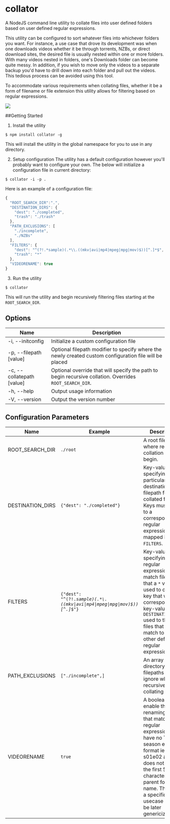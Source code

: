 # collator
A NodeJS command line utility to collate files into user defined folders based on user defined regular expressions.

This utility can be configured to sort whatever files into whichever folders you want.  For instance, a use case that drove its development was when one downloads videos whether it be through torrents, NZBs, or direct download sites, the desired file is usually nested within one or more folders.  With many videos nested in folders, one's Downloads folder can become quite messy.  In addition, if you wish to move only the videos to a separate backup you'd have to drill down into each folder and pull out the videos.  This tedious process can be avoided using this tool.

To accommodate various requirements when collating files, whether it be a form of filename or file extension this utility allows for filtering based on regular expressions.

<a href="https://nodei.co/npm/collator/"><img src="https://nodei.co/npm/collator.png?downloads=true&downloadRank=true&stars=true"></a>

##Getting Started

1. Install the utility
  ```shell
  $ npm install collator -g
  ```
This will install the utility in the global namespace for you to use in any directory.

2. Setup configuration
The utility has a default configuration however you'll probably want to configure your own.  The below will initialize a configuration file in current directory:
  ```shell
  $ collator -i -p .
  ```
Here is an example of a configuration file:
  ```javascript
  {
    "ROOT_SEARCH_DIR":".",
    "DESTINATION_DIRS": {
      "dest": "./completed",
      "trash": "./trash"
    },
    "PATH_EXCLUSIONS": [
      "./incomplete",
      "./NZBs"
    ],
    "FILTERS": {
      "dest": "^(?!.*sample)(.*\\.((mkv|avi|mp4|mpeg|mpg|mov)$))[^.]*$",
      "trash": "*"
    },
    "VIDEORENAME": true
  }
  ```

3. Run the utility
  ```shell
  $ collator
  ```
This will run the utility and begin recursively filtering files starting at the `ROOT_SEARCH_DIR`.

## Options

| Name | Description |
| ---- | ----------- |
| -i, --initconfig | Initialize a custom configuration file |
| -p, --filepath [value] | Optional filepath modifier to specify where the newly created custom configuration file will be placed |
| -c, --collatepath [value] | Optional override that will specify the path to begin recursive collation.  Overrides `ROOT_SEARCH_DIR`. |
| -h, --help | Output usage information |
| -V, --version | Output the version number |

## Configuration Parameters

| Name | Example | Description |
| ---- | ------- | ----------- |
| ROOT_SEARCH_DIR | `./root` | A root filepath where recursive collation will begin. |
| DESTINATION_DIRS | `{"dest": "./completed"}` | Key-value pairs specifying a particular destination filepath for a collated file.  Keys must map to a corresponding regular expression mapped in `FILTERS`. |
| FILTERS | <code>{"dest": "^(?!.*sample)(.\*\\\.((mkv&#124;avi&#124;mp4&#124;mpeg&#124;mpg&#124;mov)&#x24;))[^.]*&#x24;"}</code> | Key-value pairs specifying regular expressions to match files.  Note that a `*` value is used to denote a key that will correspond to a key-value pair in `DESTINATION_DIRS` used to throw files that do not match to any other defined regular expression. |
| PATH_EXCLUSIONS | `["./incomplete",]` | An array of directory filepaths to ignore while recursively collating |
| VIDEORENAME | `true` | A boolean flag to enable the renaming of files that match a regular expression but have no TV season episode format ie. s01e02 and does not contain the first 5 characters of its parent folder name.  This is for a specific usecase and will be later genericized.  |
